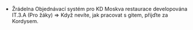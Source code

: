 *   Žrádelna 
Objednávací systém pro KD Moskva restaurace developována IT.3.A
(Pro žáky) => Když nevíte, jak pracovat s gitem, přijďte za Kordysem. 
